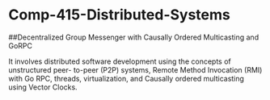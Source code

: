 # Comp-415-Distributed-Systems
##Decentralized Group Messenger with Causally Ordered Multicasting and GoRPC  

It involves distributed software development using the concepts of unstructured peer-
to-peer (P2P) systems, Remote Method Invocation (RMI) with Go RPC, threads, virtualization,
and Causally ordered multicasting using Vector Clocks.
